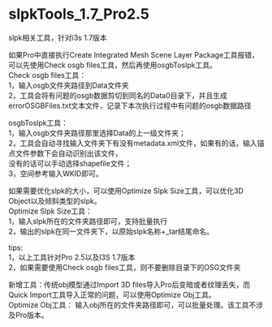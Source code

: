# slpkTools_1.7_Pro2.5
slpk相关工具，针对i3s 1.7版本

如果Pro中直接执行Create Integrated Mesh Scene Layer Package工具报错，可以先使用Check osgb files工具，然后再使用osgbToslpk工具。    
Check osgb files工具：     
1，输入osgb文件夹路径到Data文件夹      
2，工具会将有问题的osgb数据剪切到同名的Data0目录下，并且生成errorOSGBFiles.txt文本文件，记录下本次执行过程中有问题的osgb数据路径     

osgbToslpk工具：     
1，输入osgb文件夹路径那里选择Data的上一级文件夹；    
2，工具会自动寻找输入文件夹下有没有metadata.xml文件，如果有的话，输入锚点文件参数下会自动识别出该文件，   
没有的话可以手动选择shapefile文件；     
3，空间参考输入WKID即可。

如果需要优化slpk的大小，可以使用Optimize Slpk Size工具，可以优化3D Object以及倾斜类型的slpk。       
Optimize Slpk Size工具：    
1，输入slpk所在的文件夹路径即可，支持批量执行     
2，输出的slpk在同一文件夹下，以原始slpk名称+_tar结尾命名。        

tips:      
1，以上工具针对Pro 2.5以及I3S 1.7版本        
2，如果需要使用Check osgb files工具，则不要删除目录下的OSG文件夹         

新增工具：传统obj模型通过Import 3D files导入Pro后变暗或者纹理丢失，而Quick Import工具导入正常的问题，可以使用Optimize Obj工具。          
Optimize Obj工具： 输入obj所在的文件夹路径即可，可以批量处理。该工具不涉及Pro版本。           
